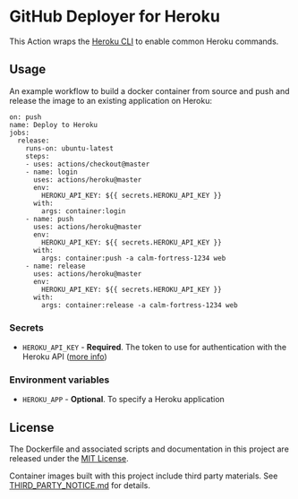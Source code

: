 # GitHub Deployer for Heroku

This Action wraps the [Heroku CLI](https://devcenter.heroku.com/articles/heroku-cli) to enable common Heroku commands.

## Usage
An example workflow to build a docker container from source and push and release the image to an existing application on Heroku:


```
on: push
name: Deploy to Heroku
jobs:
  release:
    runs-on: ubuntu-latest
    steps:
    - uses: actions/checkout@master
    - name: login
      uses: actions/heroku@master
      env:
        HEROKU_API_KEY: ${{ secrets.HEROKU_API_KEY }}
      with:
        args: container:login
    - name: push
      uses: actions/heroku@master
      env:
        HEROKU_API_KEY: ${{ secrets.HEROKU_API_KEY }}
      with:
        args: container:push -a calm-fortress-1234 web
    - name: release
      uses: actions/heroku@master
      env:
        HEROKU_API_KEY: ${{ secrets.HEROKU_API_KEY }}
      with:
        args: container:release -a calm-fortress-1234 web

```

### Secrets

* `HEROKU_API_KEY` - **Required**. The token to use for authentication with the Heroku API ([more info](https://help.heroku.com/PBGP6IDE/how-should-i-generate-an-api-key-that-allows-me-to-use-the-heroku-platform-api))

### Environment variables

* `HEROKU_APP` - **Optional**. To specify a Heroku application

## License

The Dockerfile and associated scripts and documentation in this project are released under the [MIT License](LICENSE).

Container images built with this project include third party materials. See [THIRD_PARTY_NOTICE.md](THIRD_PARTY_NOTICE.md) for details.
